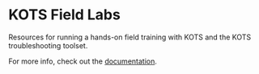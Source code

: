 KOTS Field Labs
========================

Resources for running a hands-on field training with KOTS and the KOTS troubleshooting toolset.

For more info, check out the [documentation](./doc).
